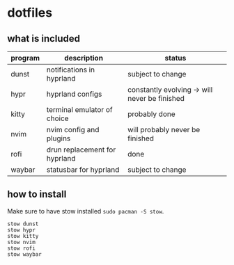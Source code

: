 # dotfiles

## what is included

| program | description | status |
|---------|-------------|--------|
| dunst | notifications in hyprland | subject to change |
| hypr | hyprland configs | constantly evolving -> will never be finished |
| kitty | terminal emulator of choice | probably done |
| nvim | nvim config and plugins | will probably never be finished |
| rofi | drun replacement for hyprland | done |
| waybar | statusbar for hyprland | subject to change |

## how to install

Make sure to have stow installed `sudo pacman -S stow`.

```
stow dunst
stow hypr
stow kitty
stow nvim
stow rofi
stow waybar
```
